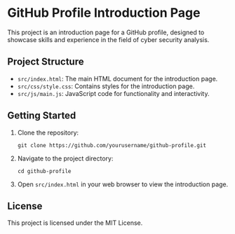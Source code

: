 # GitHub Profile Introduction Page

This project is an introduction page for a GitHub profile, designed to showcase skills and experience in the field of cyber security analysis.

## Project Structure

- `src/index.html`: The main HTML document for the introduction page.
- `src/css/style.css`: Contains styles for the introduction page.
- `src/js/main.js`: JavaScript code for functionality and interactivity.

## Getting Started

1. Clone the repository:
   ```
   git clone https://github.com/yourusername/github-profile.git
   ```

2. Navigate to the project directory:
   ```
   cd github-profile
   ```

3. Open `src/index.html` in your web browser to view the introduction page.

## License

This project is licensed under the MIT License.